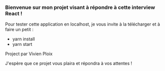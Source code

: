 ### Bienvenue sur mon projet visant à répondre à cette interview React !

Pour tester cette application en localhost, je vous invite à la télécharger et à faire un petit :

- yarn install
- yarn start

Project par Vivien Ploix

J'espère que ce projet vous plaira et répondra à vos attentes !
